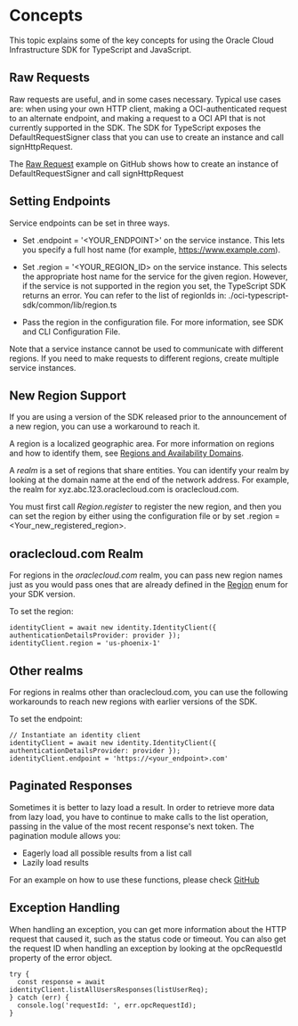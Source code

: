 # Concepts

This topic explains some of the key concepts for using the Oracle Cloud Infrastructure SDK for TypeScript and JavaScript.

## Raw Requests

Raw requests are useful, and in some cases necessary. Typical use cases are: when using your own HTTP client, making a OCI-authenticated request to an alternate endpoint, and making a request to a OCI API that is not currently supported in the SDK. The SDK for TypeScript exposes the DefaultRequestSigner class that you can use to create an instance and call signHttpRequest.

The [Raw Request](https://google.com) example on GitHub shows how to create an instance of DefaultRequestSigner and call signHttpRequest

## Setting Endpoints

Service endpoints can be set in three ways.

- Set .endpoint = '<YOUR_ENDPOINT>' on the service instance. This lets you specify a full host name (for example, https://www.example.com).

- Set .region = '<YOUR_REGION_ID> on the service instance. This selects the appropriate host name for the service for the given region. However, if the service is not supported in the region you set, the TypeScript SDK returns an error. You can refer to the list of regionIds in: ./oci-typescript-sdk/common/lib/region.ts

- Pass the region in the configuration file. For more information, see SDK and CLI Configuration File.

Note that a service instance cannot be used to communicate with different regions. If you need to make requests to different regions, create multiple service instances.

## New Region Support

If you are using a version of the SDK released prior to the announcement of a new region, you can use a workaround to reach it.

A region is a localized geographic area. For more information on regions and how to identify them, see [Regions and Availability Domains](https://docs.cloud.oracle.com/en-us/iaas/Content/General/Concepts/regions.htm).

A _realm_ is a set of regions that share entities. You can identify your realm by looking at the domain name at the end of the network address. For example, the realm for xyz.abc.123.oraclecloud.com is oraclecloud.com.

You must first call _Region.register_ to register the new region, and then you can set the region by either using the configuration file or by set .region = <Your_new_registered_region>.

## oraclecloud.com Realm

For regions in the _oraclecloud.com_ realm, you can pass new region names just as you would pass ones that are already defined in the [Region](https://google.com/OracleTypeScriptSDKClassRegionAPIPage) enum for your SDK version.

To set the region:

    identityClient = await new identity.IdentityClient({ authenticationDetailsProvider: provider });
    identityClient.region = 'us-phoenix-1'

## Other realms

For regions in realms other than oraclecloud.com, you can use the following workarounds to reach new regions with earlier versions of the SDK.

To set the endpoint:

    // Instantiate an identity client
    identityClient = await new identity.IdentityClient({ authenticationDetailsProvider: provider });
    identityClient.endpoint = 'https://<your_endpoint>.com'

## Paginated Responses

Sometimes it is better to lazy load a result. In order to retrieve more data from lazy load, you have to continue to make calls to the list operation, passing in the value of the most recent response's next token. The pagination module allows you:

- Eagerly load all possible results from a list call
- Lazily load results

For an example on how to use these functions, please check [GitHub](https://google.com)

## Exception Handling

When handling an exception, you can get more information about the HTTP request that caused it, such as the status code or timeout. You can also get the request ID when handling an exception by looking at the opcRequestId property of the error object.

    try {
      const response = await identityClient.listAllUsersResponses(listUserReq);
    } catch (err) {
      console.log('requestId: ', err.opcRequestId);
    }
